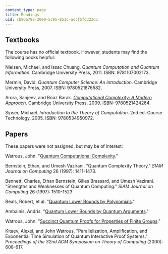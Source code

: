 ```yaml
---
content_type: page
title: Readings
uid: cb96a782-20e0-5c95-851c-accf5fd323d3
---
```


Textbooks
---------

The course has no official textbook. However, students may find the following books helpful:

Nielsen, Michael, and Issac Chuang. _Quantum Computation and Quantum Information_. Cambridge University Press, 2011. ISBN: 9781107002173.

Mermin, David. _Quantum Computer Science: An Introduction_. Cambridge University Press, 2007. ISBN: 9780521876582.

Arora, Sanjeev, and Boaz Barak. [_Computational Complexity: A Modern Approach_](http://www.cs.princeton.edu/theory/complexity/). Cambridge University Press, 2009. ISBN: 9780521424264.

Sipser, Michael. _Introduction to the Theory of Computation_. 2nd ed. Course Technology, 2005. ISBN: 9780534950972.

Papers
------

These papers were not assigned, but may be of interest:

Watrous, John. "[Quantum Computational Complexity](http://arxiv.org/abs/0804.3401)."

Bernstein, Ethan, and Umesh Vazirani. "Quantum Complexity Theory." _SIAM Journal on Computing_ 26 (1997): 1411-1473.

Bennett, Charles, Ethan Bernstein, Gilles Brassard, and Umesh Vazirani. "Strengths and Weaknesses of Quantum Computing." _SIAM Journal on Computing_ 26 (1997): 1510-1523.

Beals, Robert, et al. "[Quantum Lower Bounds by Polynomials](http://arxiv.org/abs/quant-ph/9802049)."

Ambainis, Andris. "[Quantum Lower Bounds by Quantum Arguments](http://arxiv.org/abs/quant-ph/0002066)."

Watrous, John. "[Succinct Quantum Proofs for Properties of Finite Groups](http://arxiv.org/abs/cs/0009002)."

Kitaev, Alexei, and John Watrous. "Parallelization, Amplification, and Exponential Time Simulation of Quantum Interactive Proof Systems." _Proceedings of the 32nd ACM Symposium on Theory of Computing_ (2000): 608-617.